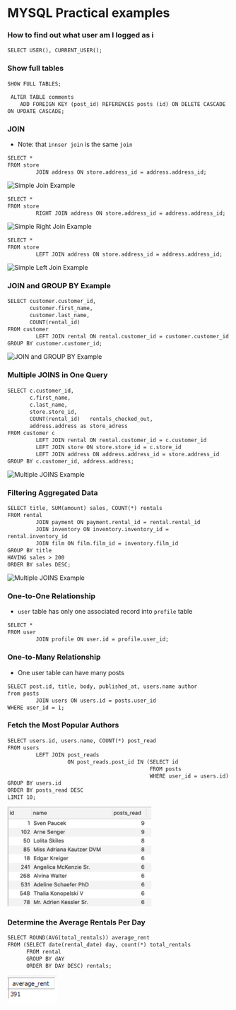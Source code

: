 # MYSQL Practical examples

### How to find out what user am I logged as i

```mysql
SELECT USER(), CURRENT_USER();
```

### Show full tables

```mysql
SHOW FULL TABLES;
```

```mysql
 ALTER TABLE comments
    ADD FOREIGN KEY (post_id) REFERENCES posts (id) ON DELETE CASCADE ON UPDATE CASCADE;
```

### JOIN

* Note: that `innser join` is the same `join`

```mysql
SELECT *
FROM store
         JOIN address ON store.address_id = address.address_id;
```

<img alt="Simple Join Example" src="../examples-mysql/images/mysql_join.png" title="Join"/>

```mysql
SELECT *
FROM store
         RIGHT JOIN address ON store.address_id = address.address_id;
```

<img alt="Simple Right Join Example" src="../examples-mysql/images/mysql_right_join.png" title="Join"/>

```mysql
SELECT *
FROM store
         LEFT JOIN address ON store.address_id = address.address_id;
```

<img alt="Simple Left Join Example" src="../examples-mysql/images/mysql_left_join.png" title="Join"/>

### JOIN and GROUP BY Example

```mysql
SELECT customer.customer_id,
       customer.first_name,
       customer.last_name,
       COUNT(rental_id)
FROM customer
         LEFT JOIN rental ON rental.customer_id = customer.customer_id
GROUP BY customer.customer_id;
```

<img alt="JOIN and GROUP BY Example" src="../examples-mysql/images/mysql_join_group_by.png" title="Join"/>

### Multiple JOINS in One Query

```mysql
SELECT c.customer_id,
       c.first_name,
       c.last_name,
       store.store_id,
       COUNT(rental_id)   rentals_checked_out,
       address.address as store_adress
FROM customer c
         LEFT JOIN rental ON rental.customer_id = c.customer_id
         LEFT JOIN store ON store.store_id = c.store_id
         LEFT JOIN address ON address.address_id = store.address_id
GROUP BY c.customer_id, address.address;
```

<img alt="Multiple JOINS Example" src="../examples-mysql/images/mysql_multiple_joins.png" title="Join"/>

### Filtering Aggregated Data

```mysql
SELECT title, SUM(amount) sales, COUNT(*) rentals
FROM rental
         JOIN payment ON payment.rental_id = rental.rental_id
         JOIN inventory ON inventory.inventory_id = rental.inventory_id
         JOIN film ON film.film_id = inventory.film_id
GROUP BY title
HAVING sales > 200
ORDER BY sales DESC;
```

<img alt="Multiple JOINS Example" src="../examples-mysql/images/mysql_filtering_aggregated_data.png" title="Join"/>

### One-to-One Relationship

* `user` table has only one associated record into `profile` table

```mysql
SELECT *
FROM user
         JOIN profile ON user.id = profile.user_id;
```

### One-to-Many Relationship

* One user table can have many posts

```mysql
SELECT post.id, title, body, published_at, users.name author
from posts
         JOIN users ON users.id = posts.user_id
WHERE user_id = 1;
```

### Fetch the Most Popular Authors

```mysql
SELECT users.id, users.name, COUNT(*) post_read
FROM users
         LEFT JOIN post_reads
                   ON post_reads.post_id IN (SELECT id
                                             FROM posts
                                             WHERE user_id = users.id)
GROUP BY users.id
ORDER BY posts_read DESC
LIMIT 10;
```

<img alt="Multiple JOINS Example" src="images/examples_get_most_read_posts.png" title="Join"/>

### Determine the Average Rentals Per Day

```mysql
SELECT ROUND(AVG(total_rentals)) average_rent
FROM (SELECT date(rental_date) day, count(*) total_rentals
      FROM rental
      GROUP BY dAY
      ORDER BY DAY DESC) rentals;
```

<img alt="Multiple JOINS Example" src="images/average_rentals.png" title="Join"/>